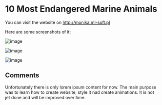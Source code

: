 # 10 Most Endangered Marine Animals

You can visit the website on http://monika.ml-soft.pl

Here are some screenshots of it:

![image](https://github.com/MonikaLysiak/10_most_endangered_marine_animals/assets/104469525/7c7b8d71-c977-45fd-881b-998e808e5c99)

![image](https://github.com/MonikaLysiak/10_most_endangered_marine_animals/assets/104469525/830243c7-c1ef-4071-bc2a-83c00bc2ceb3)

![image](https://github.com/MonikaLysiak/10_most_endangered_marine_animals/assets/104469525/7718bf55-34e1-420a-8655-6f705f1bd1d5)

## Comments
Unfortunately there is only lorem ipsum content for now. The main purpose was to learn how to create website, style it nad create animations. It is not jet done and will be improved over time.

